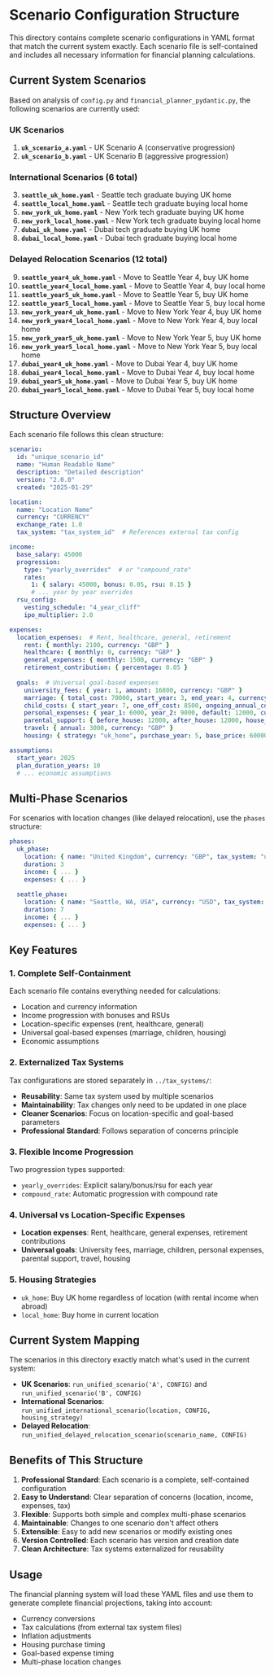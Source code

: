 # Scenario Configuration Structure

This directory contains complete scenario configurations in YAML format that match the current system exactly. Each scenario file is self-contained and includes all necessary information for financial planning calculations.

## Current System Scenarios

Based on analysis of `config.py` and `financial_planner_pydantic.py`, the following scenarios are currently used:

### UK Scenarios
1. **`uk_scenario_a.yaml`** - UK Scenario A (conservative progression)
2. **`uk_scenario_b.yaml`** - UK Scenario B (aggressive progression)

### International Scenarios (6 total)
3. **`seattle_uk_home.yaml`** - Seattle tech graduate buying UK home
4. **`seattle_local_home.yaml`** - Seattle tech graduate buying local home
5. **`new_york_uk_home.yaml`** - New York tech graduate buying UK home
6. **`new_york_local_home.yaml`** - New York tech graduate buying local home
7. **`dubai_uk_home.yaml`** - Dubai tech graduate buying UK home
8. **`dubai_local_home.yaml`** - Dubai tech graduate buying local home

### Delayed Relocation Scenarios (12 total)
9. **`seattle_year4_uk_home.yaml`** - Move to Seattle Year 4, buy UK home
10. **`seattle_year4_local_home.yaml`** - Move to Seattle Year 4, buy local home
11. **`seattle_year5_uk_home.yaml`** - Move to Seattle Year 5, buy UK home
12. **`seattle_year5_local_home.yaml`** - Move to Seattle Year 5, buy local home
13. **`new_york_year4_uk_home.yaml`** - Move to New York Year 4, buy UK home
14. **`new_york_year4_local_home.yaml`** - Move to New York Year 4, buy local home
15. **`new_york_year5_uk_home.yaml`** - Move to New York Year 5, buy UK home
16. **`new_york_year5_local_home.yaml`** - Move to New York Year 5, buy local home
17. **`dubai_year4_uk_home.yaml`** - Move to Dubai Year 4, buy UK home
18. **`dubai_year4_local_home.yaml`** - Move to Dubai Year 4, buy local home
19. **`dubai_year5_uk_home.yaml`** - Move to Dubai Year 5, buy UK home
20. **`dubai_year5_local_home.yaml`** - Move to Dubai Year 5, buy local home

## Structure Overview

Each scenario file follows this clean structure:

```yaml
scenario:
  id: "unique_scenario_id"
  name: "Human Readable Name"
  description: "Detailed description"
  version: "2.0.0"
  created: "2025-01-29"

location:
  name: "Location Name"
  currency: "CURRENCY"
  exchange_rate: 1.0
  tax_system: "tax_system_id"  # References external tax config

income:
  base_salary: 45000
  progression:
    type: "yearly_overrides"  # or "compound_rate"
    rates:
      1: { salary: 45000, bonus: 0.05, rsu: 0.15 }
      # ... year by year overrides
  rsu_config:
    vesting_schedule: "4_year_cliff"
    ipo_multiplier: 2.0

expenses:
  location_expenses:  # Rent, healthcare, general, retirement
    rent: { monthly: 2100, currency: "GBP" }
    healthcare: { monthly: 0, currency: "GBP" }
    general_expenses: { monthly: 1500, currency: "GBP" }
    retirement_contribution: { percentage: 0.05 }
  
  goals:  # Universal goal-based expenses
    university_fees: { year: 1, amount: 16800, currency: "GBP" }
    marriage: { total_cost: 70000, start_year: 3, end_year: 4, currency: "GBP" }
    child_costs: { start_year: 7, one_off_cost: 8500, ongoing_annual_cost: 10000, currency: "GBP" }
    personal_expenses: { year_1: 6000, year_2: 9000, default: 12000, currency: "GBP" }
    parental_support: { before_house: 12000, after_house: 12000, house_purchase_year: 5, currency: "GBP" }
    travel: { annual: 3000, currency: "GBP" }
    housing: { strategy: "uk_home", purchase_year: 5, base_price: 600000, currency: "GBP" }

assumptions:
  start_year: 2025
  plan_duration_years: 10
  # ... economic assumptions
```

## Multi-Phase Scenarios

For scenarios with location changes (like delayed relocation), use the `phases` structure:

```yaml
phases:
  uk_phase:
    location: { name: "United Kingdom", currency: "GBP", tax_system: "uk_income_tax_ni" }
    duration: 3
    income: { ... }
    expenses: { ... }
  
  seattle_phase:
    location: { name: "Seattle, WA, USA", currency: "USD", tax_system: "us_federal_state" }
    duration: 7
    income: { ... }
    expenses: { ... }
```

## Key Features

### 1. **Complete Self-Containment**
Each scenario file contains everything needed for calculations:
- Location and currency information
- Income progression with bonuses and RSUs
- Location-specific expenses (rent, healthcare, general)
- Universal goal-based expenses (marriage, children, housing)
- Economic assumptions

### 2. **Externalized Tax Systems**
Tax configurations are stored separately in `../tax_systems/`:
- **Reusability**: Same tax system used by multiple scenarios
- **Maintainability**: Tax changes only need to be updated in one place
- **Cleaner Scenarios**: Focus on location-specific and goal-based parameters
- **Professional Standard**: Follows separation of concerns principle

### 3. **Flexible Income Progression**
Two progression types supported:
- `yearly_overrides`: Explicit salary/bonus/rsu for each year
- `compound_rate`: Automatic progression with compound rate

### 4. **Universal vs Location-Specific Expenses**
- **Location expenses**: Rent, healthcare, general expenses, retirement contributions
- **Universal goals**: University fees, marriage, children, personal expenses, parental support, travel, housing

### 5. **Housing Strategies**
- `uk_home`: Buy UK home regardless of location (with rental income when abroad)
- `local_home`: Buy home in current location

## Current System Mapping

The scenarios in this directory exactly match what's used in the current system:

- **UK Scenarios**: `run_unified_scenario('A', CONFIG)` and `run_unified_scenario('B', CONFIG)`
- **International Scenarios**: `run_unified_international_scenario(location, CONFIG, housing_strategy)`
- **Delayed Relocation**: `run_unified_delayed_relocation_scenario(scenario_name, CONFIG)`

## Benefits of This Structure

1. **Professional Standard**: Each scenario is a complete, self-contained configuration
2. **Easy to Understand**: Clear separation of concerns (location, income, expenses, tax)
3. **Flexible**: Supports both simple and complex multi-phase scenarios
4. **Maintainable**: Changes to one scenario don't affect others
5. **Extensible**: Easy to add new scenarios or modify existing ones
6. **Version Controlled**: Each scenario has version and creation date
7. **Clean Architecture**: Tax systems externalized for reusability

## Usage

The financial planning system will load these YAML files and use them to generate complete financial projections, taking into account:
- Currency conversions
- Tax calculations (from external tax system files)
- Inflation adjustments
- Housing purchase timing
- Goal-based expense timing
- Multi-phase location changes 